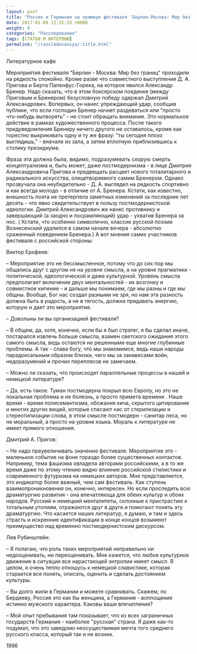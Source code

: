 ```yaml
---
layout: post
title: "Россия и Германия на примере фестиваля 'Берлин-Москва: Мир без границ'"
date: 2017-01-09 22:31:15 +0000
weight: 9
categories: "Расследования"
tags: [СТАТЬИ И ИНТЕРВЬЮ]
permalink: "/rassledovaniya/:title.html"
---
```

Литературное кафе

Мероприятия фестиваля "Берлин - Москва: Мир без границ" проходили на редкость спокойно. Кроме разве что совместного выступления Д. А. Пригова и Берта Папенфус-Горека, на которое явился Александр Бренер. Надо сказать, что в этом боксерском поединке (между Приговым и Бренером) безусловную победу одержал Дмитрий Александрович. Вопервых, он нанес упреждающий удар, сообщив публике, что если господин Бренер начнет раздеваться или "просто что-нибудь вытворять" - не стоит обращать внимание. Это нормальное действие в рамках художественного процесса. После такого предуведомления Бренеру ничего другого не оставалось, кроме как горестно выкрикивать одну и ту же фразу: "ты сегодня плохо выглядишь," - вначале из зала, а затем вплотную приблизившись к столику президиума.

Фраза эта должна была, видимо, подразумевать скорую смерть концептуализма и, быть может, даже постмодернизма - в лице Дмитрия Александровича Пригова и предвещать расцвет нового тоталитарного и радикального искусства, олицетворяемого самим Бренером. Однако прозвучала она неубедительно - Д. А. выглядел на редкость спортивно и как всегда молодо - в отличие от А. Бренера. Кстати, как известно, внешность поэта не претерпела заметных изменений за последние лет десять - что явно свидетельствует в пользу постмодернистской идеологии. Дмитрий Александрович же нанес противнику и завершающий (а заодно и посрамляющий) удар - ухватив Бренера за нос. ( Кстати, что особенно символично, классик русской поэзии Вознесенский удалился в самом начале вечера - абсолютно сраженный поведением Бренера.)
А вот мнения самих участников фестиваля с российской стороны:

Виктор Ерофеев:

– Мероприятие это не бессмысленное, потому что до сих пор мы общались друг с другом не на уровне смысла, а на уровне прагматики - политической, идеологической и даже культурной. Уровень смысла предполагает включение двух ментальностей - их возгонку и совместное кипение - и дальше мы понимаем, где мы разны и где мы общны. Вообще, Бог нас создал разными не зря, но нам эта разность должна быть в радость, а не в тягость, должна придавать энергию, которую и дает это мероприятие.

– Довольны ли вы организацией фестиваля?

– В общем, да, хотя, конечно, если бы я был стратег, я бы сделал иначе, постарался извлечь больше смысла, взамен светского ожидания этого самого смысла, ведь остаются не решенными еще многие глубинные проблемы. А так - слава богу, что мы знакомимся, ведь наши народы парадоксальным образом близки, чего мы за занавесами войн, недоразумений и прочих переплясов не замечаем.

– Можно ли сказать, что происходят параллельные процессы в нашей и немецкой литературе?

– Да, есть такое. Туман постмодерна покрыл всю Европу, но это не локальная проблема и не болезнь, а просто примета времени . Наше время - время полисемантизма, обожания кича, скрытого цитирования и многих других вещей, которые спасают нас от стерилизации и стереотипизации слова, в этом смысле постмодерн - санитар леса, но не моральный, а просто на уровне языка. Мораль к литературе не имеет прямого отношения.

Дмитрий А. Пригов:

– Не надо преувеличивать значение фестиваля. Мероприятие это - маленькое событие на фоне гораздо более существенных контактов. Например, тема фашизма овладела авторами российскими, а в то же время даже по этому чтению видно влияние российской стилистики и современного футуризма на немецких авторов. Мне представляется, это индикатор более важный, чем сам фестиваль. Как ступень взаимопроникновения он, конечно, интересен. Но если проследить всю драматургию развития - она впечатляюща для обеих культур и обоих народов. Русский и немецкий менталитеты, склонные к пристрастию к тотальным утопиям, отражаются друг в друге.и помогают понять эту драматургию. Что касается наших литератур, я думаю, и там и здесь страсть и искренние идентификации в конце концов возымеют преимущество над временно постмодернистским дискурсом.

Лев Рубинштейн:

– Я полагаю, что роль таких мероприятий неправильно ни недооценивать, ни переоценивать. Мне кажется, что любое культурное движение в ситуации все нарастающей энтропии имеет смысл. В целом, я очень тепло отношусь к немецкой славистике, которая старается все понять, описать, оценить и сделать достоянием культуры.

– Вы долго жили в Германии и можете сравнивать. Скажем, по Бердяеву, Россия это как бы женщина, а Германия - воплощение истинно мужского характера. Каковы ваши впечатления?

– Мой опыт пребывания там показывает, что из всех заграничных государств Германия - наиболее "русская" страна. Я даже как-то подумал, что это заведомо неосуществимая мечта того среднего русского класса, который так и не возник. 							

1996
